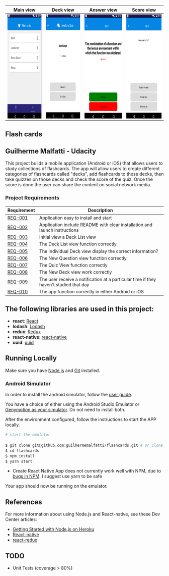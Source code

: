 | Main view  | Deck view | Answer view | Score view |
| ------------- | ------------- | ------------- | ------------- |
| <img width="200" height="330" src="https://github.com/guilhermemalfatti/flashcards/blob/master/images/main.PNG">  | <img width="200" height="330" src="https://github.com/guilhermemalfatti/flashcards/blob/master/images/deck.PNG">  | <img width="200" height="330" src="https://github.com/guilhermemalfatti/flashcards/blob/master/images/answer.PNG">  | <img width="200" height="330" src="https://github.com/guilhermemalfatti/flashcards/blob/master/images/score.PNG">  |


## Flash cards

## Guilherme Malfatti - Udacity

This project builds a mobile application (Android or iOS) that allows users to study collections of flashcards. The app will allow users to create different categories of flashcards called "decks", add flashcards to those decks, then take quizzes on those decks and check the score of the quiz. Once the score is done the user can share the content on social network media.

### Project Requirements

| Requirement | Description
| ------ | ------
| [REQ-001](#install) |  Application easy to install and start |
| [REQ-002](#readme) |  Application include README with clear installation and launch instructions |
| [REQ-003](#initial) | Initial view a Deck List view |
| [REQ-004](#deck) | The Deck List view function correctly |
| [REQ-005](#individual) | The Individual Deck view display the correct information? |
| [REQ-006](#question) | The New Question view function correctly |
| [REQ-007](#quiz) | The Quiz View function correctly |
| [REQ-008](#new) | The New Deck view work correctly |
| [REQ-009](#notification) | The user receive a notification at a particular time if they haven't studied that day |
| [REQ-010](#app) | The app function correctly in either Android or iOS |

## The following libraries are used in this project:

- **react**: [React](https://reactjs.org/)
- **lodash**: [Lodash](https://lodash.com/)
- **redux**: [Redux](https://redux.js.org/)
- **react-native**: [react-native](https://facebook.github.io/react-native/)
- **uuid**: [uuid](https://www.npmjs.com/package/uuid)

## Running Locally

Make sure you have [Node.js](http://nodejs.org/) and [Git](https://git-scm.com/) installed.

### Android Simulator
In order to install the android simulator, follow the [user guide](https://developer.android.com/studio/intro/?hl=pt-br).

You have a choice of either using the Android Studio Emulator or [Genymotion as your simulator](https://www.genymotion.com/). Do not need to install both.

After the environment configured, follow the instructions to start the APP locally.

```sh
# start the emulator

$ git clone git@github.com:guilhermemalfatti/flashcards.git # or clone your own fork
$ cd flashcards
$ npm install
$ yarn start

```
* Create React Native App does not currently work well with NPM, due to [bugs in NPM](https://github.com/react-community/create-react-native-app/issues/233#issuecomment-305638103). I suggest use yarn to be safe

Your app should now be running on the emulator.

## References

For more information about using Node.js and React-native, see these Dev Center articles:

- [Getting Started with Node.js on Heroku](https://devcenter.heroku.com/articles/getting-started-with-nodejs)
- [React-native](https://facebook.github.io/react-native)
- [react-redux](https://redux.js.org/basics/usagewithreact)

## TODO
- Unit Tests (coverage > 80%)
